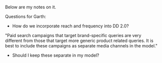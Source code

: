 Below are my notes on it.

Questions for Garth:

* How do we incorporate reach and frequency into DD 2.0? 

"Paid search campaigns that target brand-specific queries are very different from those that target more generic product related queries. It is best to include these campaigns as separate media channels in the model."

* Should I keep these separate in my model?